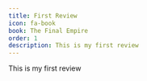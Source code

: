 ```yaml
---
title: First Review
icon: fa-book
book: The Final Empire
order: 1
description: This is my first review
---
```


<a href="#" class="image featured"></a>

<p> This is my first review</p>
